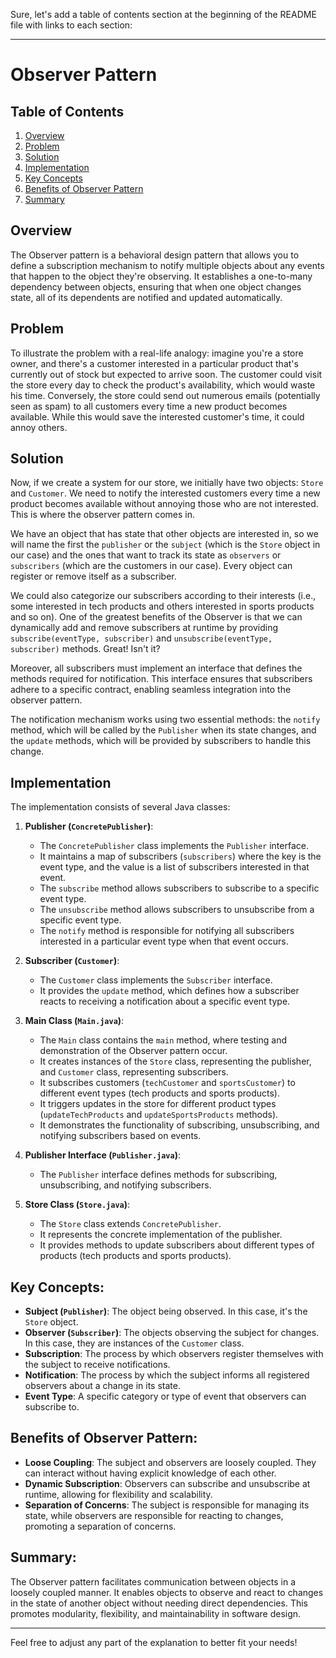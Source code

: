 Sure, let's add a table of contents section at the beginning of the README file with links to each section:

---

# Observer Pattern

## Table of Contents
1. [Overview](#overview)
2. [Problem](#problem)
3. [Solution](#solution)
4. [Implementation](#implementation)
5. [Key Concepts](#key-concepts)
6. [Benefits of Observer Pattern](#benefits-of-observer-pattern)
7. [Summary](#summary)

## Overview

The Observer pattern is a behavioral design pattern that allows you to define a subscription mechanism to notify multiple objects about any events that happen to the object they're observing. It establishes a one-to-many dependency between objects, ensuring that when one object changes state, all of its dependents are notified and updated automatically.

## Problem

To illustrate the problem with a real-life analogy: imagine you're a store owner, and there's a customer interested in a particular product that's currently out of stock but expected to arrive soon. The customer could visit the store every day to check the product's availability, which would waste his time. Conversely, the store could send out numerous emails (potentially seen as spam) to all customers every time a new product becomes available. While this would save the interested customer's time, it could annoy others.

## Solution

Now, if we create a system for our store, we initially have two objects: `Store` and `Customer`. We need to notify the interested customers every time a new product becomes available without annoying those who are not interested. This is where the observer pattern comes in.

We have an object that has state that other objects are interested in, so we will name the first the `publisher` or the `subject` (which is the `Store` object in our case) and the ones that want to track its state as `observers` or `subscribers` (which are the customers in our case). Every object can register or remove itself as a subscriber.

We could also categorize our subscribers according to their interests (i.e., some interested in tech products and others interested in sports products and so on). One of the greatest benefits of the Observer is that we can dynamically add and remove subscribers at runtime by providing `subscribe(eventType, subscriber)` and `unsubscribe(eventType, subscriber)` methods. Great! Isn't it?

Moreover, all subscribers must implement an interface that defines the methods required for notification. This interface ensures that subscribers adhere to a specific contract, enabling seamless integration into the observer pattern.

The notification mechanism works using two essential methods: the `notify` method, which will be called by the `Publisher` when its state changes, and the `update` methods, which will be provided by subscribers to handle this change.

## Implementation

The implementation consists of several Java classes:

1. **Publisher (`ConcretePublisher`)**:
   - The `ConcretePublisher` class implements the `Publisher` interface.
   - It maintains a map of subscribers (`subscribers`) where the key is the event type, and the value is a list of subscribers interested in that event.
   - The `subscribe` method allows subscribers to subscribe to a specific event type.
   - The `unsubscribe` method allows subscribers to unsubscribe from a specific event type.
   - The `notify` method is responsible for notifying all subscribers interested in a particular event type when that event occurs.

2. **Subscriber (`Customer`)**:
   - The `Customer` class implements the `Subscriber` interface.
   - It provides the `update` method, which defines how a subscriber reacts to receiving a notification about a specific event type.

3. **Main Class (`Main.java`)**:
   - The `Main` class contains the `main` method, where testing and demonstration of the Observer pattern occur.
   - It creates instances of the `Store` class, representing the publisher, and `Customer` class, representing subscribers.
   - It subscribes customers (`techCustomer` and `sportsCustomer`) to different event types (tech products and sports products).
   - It triggers updates in the store for different product types (`updateTechProducts` and `updateSportsProducts` methods).
   - It demonstrates the functionality of subscribing, unsubscribing, and notifying subscribers based on events.

4. **Publisher Interface (`Publisher.java`)**:
   - The `Publisher` interface defines methods for subscribing, unsubscribing, and notifying subscribers.

5. **Store Class (`Store.java`)**:
   - The `Store` class extends `ConcretePublisher`.
   - It represents the concrete implementation of the publisher.
   - It provides methods to update subscribers about different types of products (tech products and sports products).

## Key Concepts:

- **Subject (`Publisher`)**: The object being observed. In this case, it's the `Store` object.
- **Observer (`Subscriber`)**: The objects observing the subject for changes. In this case, they are instances of the `Customer` class.
- **Subscription**: The process by which observers register themselves with the subject to receive notifications.
- **Notification**: The process by which the subject informs all registered observers about a change in its state.
- **Event Type**: A specific category or type of event that observers can subscribe to.

## Benefits of Observer Pattern:

- **Loose Coupling**: The subject and observers are loosely coupled. They can interact without having explicit knowledge of each other.
- **Dynamic Subscription**: Observers can subscribe and unsubscribe at runtime, allowing for flexibility and scalability.
- **Separation of Concerns**: The subject is responsible for managing its state, while observers are responsible for reacting to changes, promoting a separation of concerns.

## Summary:

The Observer pattern facilitates communication between objects in a loosely coupled manner. It enables objects to observe and react to changes in the state of another object without needing direct dependencies. This promotes modularity, flexibility, and maintainability in software design.

--- 

Feel free to adjust any part of the explanation to better fit your needs!
